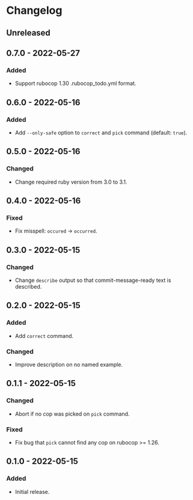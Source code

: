 # Changelog

## Unreleased

## 0.7.0 - 2022-05-27

### Added

- Support rubocop 1.30 .rubocop_todo.yml format.

## 0.6.0 - 2022-05-16

### Added

- Add `--only-safe` option to `correct` and `pick` command (default: `true`).

## 0.5.0 - 2022-05-16

### Changed

- Change required ruby version from 3.0 to 3.1.

## 0.4.0 - 2022-05-16

### Fixed

- Fix misspell: `occured` -> `occurred`.

## 0.3.0 - 2022-05-15

### Changed

- Change `describe` output so that commit-message-ready text is described.

## 0.2.0 - 2022-05-15

### Added

- Add `correct` command.

### Changed

- Improve description on no named example.

## 0.1.1 - 2022-05-15

### Changed

- Abort if no cop was picked on `pick` command.

### Fixed

- Fix bug that `pick` cannot find any cop on rubocop >= 1.26.

## 0.1.0 - 2022-05-15

### Added

- Initial release.
